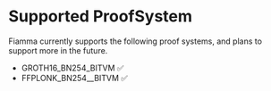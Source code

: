 # Supported ProofSystem

Fiamma currently supports the following proof systems, and plans to support more in the future.

* &#x20;GROTH16\_BN254\_BITVM  ✅
* &#x20;FFPLONK\_BN254\__BITVM  ✅

